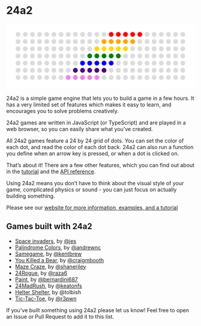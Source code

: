 # 24a2

![](/website/static/img/banner.png)

24a2 is a simple game engine that lets you to build a game in a few hours. It has a very limited set of features which makes it easy to learn, and encourages you to solve problems creatively.

24a2 games are written in JavaScript (or TypeScript) and are played in a web browser, so you can easily share what you’ve created.

All 24a2 games feature a 24 by 24 grid of dots. You can set the color of each dot, and read the color of each dot back. 24a2 can also run a function you define when an arrow key is pressed, or when a dot is clicked on.

That’s about it! There are a few other features, which you can find out about in the [tutorial](https://24a2.routley.io/tutorial/) and the [API reference](https://24a2.routley.io/reference/).

Using 24a2 means you don’t have to think about the visual style of your game, complicated physics or sound - you can just focus on actually building something.

Please see our [website for more information, examples, and a tutorial](https://24a2.routley.io/)

## Games built with 24a2

- [Space invaders](https://incoherency.co.uk/24invaders/), by [@jes](https://incoherency.co.uk/blog/)
- [Palindrome Colors](https://andrewnc.github.io/games/pal_game.html), by [@andrewnc](https://andrewnc.github.io/)
- [Samegame](https://kentbrew.neocities.org/samegame/), by [@kentbrew](https://github.com/kentbrew/samegame/)
- [You Killed a Bear](https://craigmbooth.com/projects/ykab/), by [@craigmbooth](https://craigmbooth.com)
- [Maze Craze](http://maze-craze-24a2.surge.sh/), by [@shaneriley](https://github.com/shaneriley/maze_craze_24a2)
- [24Rogue](https://www.raza6.fr/24Rogue/), by [@raza6](https://github.com/raza6/24rogue)
- [Paint](https://bernardini687.github.io/paint/index.html), by [@bernardini687](https://github.com/bernardini687)
- [24MadRush](https://keatonfs.github.io/24.../), by [@keatonfs](https://github.com/keatonfs/24MadRush)
- [Helter Shelter](https://tolbish.github.io/helter-shelter), by @tolbish
- [Tic-Tac-Toe](https://r3pwn.github.io/24a2-tic-tac-toe/), by [@r3pwn](https://github.com/r3pwn)

If you've built something using 24a2 please let us know! Feel free to open an Issue or Pull Request to add it to this list.
